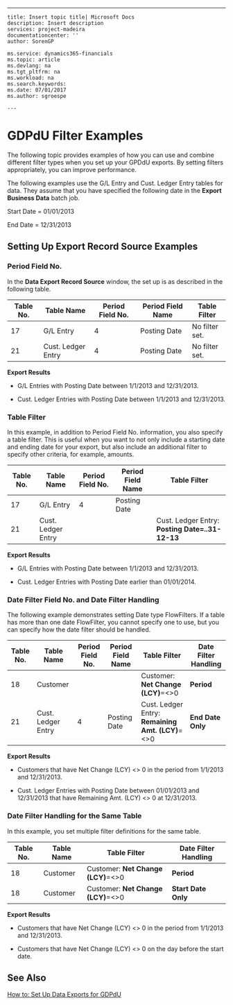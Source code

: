 ---
    title: Insert topic title| Microsoft Docs
    description: Insert description
    services: project-madeira
    documentationcenter: ''
    author: SorenGP

    ms.service: dynamics365-financials
    ms.topic: article
    ms.devlang: na
    ms.tgt_pltfrm: na
    ms.workload: na
    ms.search.keywords:
    ms.date: 07/01/2017
    ms.author: sgroespe

    ---
# GDPdU Filter Examples
The following topic provides examples of how you can use and combine different filter types when you set up your GPDdU exports. By setting filters appropriately, you can improve performance.  
  
 The following examples use the G\/L Entry and Cust. Ledger Entry tables for data. They assume that you have specified the following date in the **Export Business Data** batch job.  
  
 Start Date \= 01\/01\/2013  
  
 End Date \= 12\/31\/2013  
  
## Setting Up Export Record Source Examples  
  
### Period Field No.  
 In the **Data Export Record Source** window, the set up is as described in the following table.  
  
|Table No.|Table Name|Period Field No.|Period Field Name|Table Filter|  
|---------------|----------------|----------------------|-----------------------|------------------|  
|17|G\/L Entry|4|Posting Date|No filter set.|  
|21|Cust. Ledger Entry|4|Posting Date|No filter set.|  
  
 **Export Results**  
  
-   G\/L Entries with Posting Date between 1\/1\/2013 and 12\/31\/2013.  
  
-   Cust. Ledger Entries with Posting Date between 1\/1\/2013 and 12\/31\/2013.  
  
### Table Filter  
 In this example, in addition to Period Field No. information, you also specify a table filter. This is useful when you want to not only include a starting date and ending date for your export, but also include an additional filter to specify other criteria, for example, amounts.  
  
|Table No.|Table Name|Period Field No.|Period Field Name|Table Filter|  
|---------------|----------------|----------------------|-----------------------|------------------|  
|17|G\/L Entry|4|Posting Date||  
|21|Cust. Ledger Entry|||Cust. Ledger Entry: **Posting Date\=..31-12-13**|  
  
 **Export Results**  
  
-   G\/L Entries with Posting Date between 1\/1\/2013 and 12\/31\/2013.  
  
-   Cust. Ledger Entries with Posting Date earlier than 01\/01\/2014.  
  
### Date Filter Field No. and Date Filter Handling  
 The following example demonstrates setting Date type FlowFilters. If a table has more than one date FlowFilter, you cannot specify one to use, but you can specify how the date filter should be handled.  
  
|Table No.|Table Name|Period Field No.|Period Field Name|Table Filter|Date Filter Handling|  
|---------------|----------------|----------------------|-----------------------|------------------|--------------------------|  
|18|Customer|||Customer: **Net Change \(LCY\)**\=\<\>0|**Period**|  
|21|Cust. Ledger Entry|4|Posting Date|Cust. Ledger Entry: **Remaining Amt. \(LCY\)**\=\<\>0|**End Date Only**|  
  
 **Export Results**  
  
-   Customers that have Net Change \(LCY\) \<\> 0 in the period from 1\/1\/2013 and 12\/31\/2013.  
  
-   Cust. Ledger Entries with Posting Date between 01\/01\/2013 and 12\/31\/2013 that have Remaining Amt. \(LCY\) \<\> 0 at 12\/31\/2013.  
  
### Date Filter Handling for the Same Table  
 In this example, you set multiple filter definitions for the same table.  
  
|Table No.|Table Name|Table Filter|Date Filter Handling|  
|---------------|----------------|------------------|--------------------------|  
|18|Customer|Customer: **Net Change \(LCY\)**\=\<\>0|**Period**|  
|18|Customer|Customer: **Net Change \(LCY\)**\=\<\>0|**Start Date Only**|  
  
 **Export Results**  
  
-   Customers that have Net Change \(LCY\) \<\> 0 in the period from 1\/1\/2013 and 12\/31\/2013.  
  
-   Customers that have Net Change \(LCY\) \<\> 0 on the day before the start date.  
  
## See Also  
 [How to: Set Up Data Exports for GDPdU](../how-to-set-up-data-exports-for-gdpdu.md)